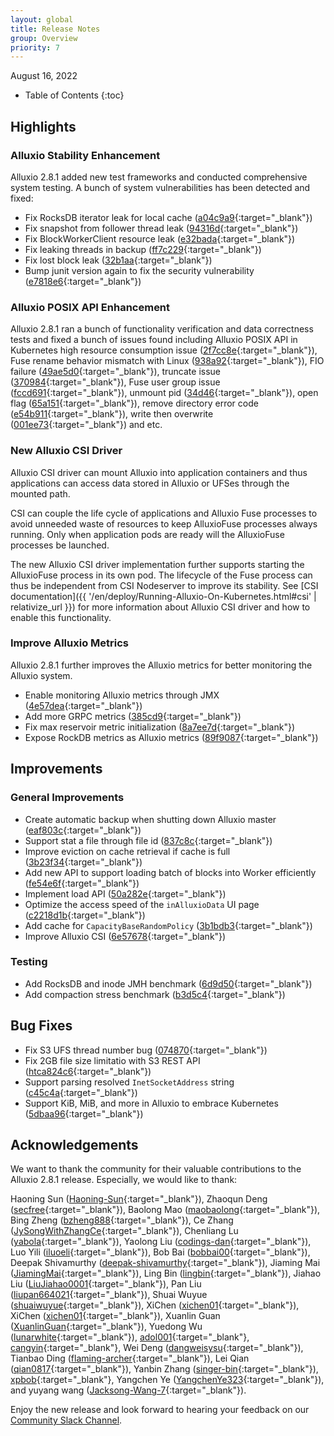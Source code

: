 ```yaml
---
layout: global
title: Release Notes
group: Overview
priority: 7
---
```


August 16, 2022

* Table of Contents
{:toc}

## Highlights

### Alluxio Stability Enhancement

Alluxio 2.8.1 added new test frameworks and conducted comprehensive system testing. A bunch of system vulnerabilities has been detected and fixed: 

* Fix RocksDB iterator leak for local cache ([a04c9a9](https://github.com/Alluxio/alluxio/commit/a04c9a97f19fd2d8f3d7aa071dfe12e830545456){:target="_blank"})
* Fix snapshot from follower thread leak ([94316d](https://github.com/Alluxio/alluxio/commit/94316d7ab9155e9b8a05b60702c173d5a59078cb){:target="_blank"})
* Fix BlockWorkerClient resource leak ([e32bada](https://github.com/Alluxio/alluxio/commit/e32bada550c76955b0e936dc003d140d7bba914a){:target="_blank"})
* Fix leaking threads in backup ([ff7c229](https://github.com/Alluxio/alluxio/commit/ff7c22977120f536eb297af7f920e129b35b7cb2){:target="_blank"})
* Fix lost block leak ([32b1aa](https://github.com/Alluxio/alluxio/commit/32b1aa0c765f15b93865c5a7f46226dac2d58d66){:target="_blank"})
* Bump junit version again to fix the security vulnerability ([e7818e6](https://github.com/Alluxio/alluxio/commit/e7818e6d2bebda3f476dc023bccc2d193989446e){:target="_blank"})

### Alluxio POSIX API Enhancement

Alluxio 2.8.1 ran a bunch of functionality verification and data correctness tests and fixed a bunch of issues found including Alluxio POSIX API in Kubernetes high resource consumption issue ([2f7cc8e](https://github.com/Alluxio/alluxio/commit/2f7cc8e0fcf36d747e86ba786f3c8e0daba85b81){:target="_blank"}), Fuse rename behavior mismatch with Linux ([938a92](https://github.com/Alluxio/alluxio/commit/938a9253968dbdcc3eeca05cfde7f7e71f2679a7){:target="_blank"}), FIO failure ([49ae5d0](https://github.com/Alluxio/alluxio/commit/49ae5d0b44a641ff7372f907124ed2f2599afdc9){:target="_blank"}), truncate issue ([370984](https://github.com/Alluxio/alluxio/commit/3709849766d1b3d2e7bd93075b226b4deba29275){:target="_blank"}), Fuse user group issue ([fccd691](https://github.com/Alluxio/alluxio/commit/fccd691c96fd123b876c0e1cf3406492d6465d54){:target="_blank"}), unmount pid ([34d46](https://github.com/Alluxio/alluxio/commit/34d46608538ed89a49c7a5ca5843bbb4c97f1d9c){:target="_blank"}), open flag ([65a151](https://github.com/Alluxio/alluxio/commit/65a15129e772d7c09fcb2b6de53565ab34ac1534){:target="_blank"}), remove directory error code ([e54b911](https://github.com/Alluxio/alluxio/commit/e54b91184986b1413bb7e51e8ebe3c29adef8e27){:target="_blank"}), write then overwrite ([001ee73](https://github.com/Alluxio/alluxio/commit/001ee73a569daa5eac7f877817c18c47327cf182){:target="_blank"}) and etc.

### New Alluxio CSI Driver

Alluxio CSI driver can mount Alluxio into application containers and thus applications can access data stored in Alluxio or UFSes through the mounted path.

CSI can couple the life cycle of applications and Alluxio Fuse processes to avoid unneeded waste of resources to keep AlluxioFuse processes always running. Only when application pods are ready will the AlluxioFuse processes be launched.

The new Alluxio CSI driver implementation further supports starting the AlluxioFuse process in its own pod. The lifecycle of the Fuse process can thus be independent from CSI Nodeserver to improve its stability. See [CSI documentation]({{ '/en/deploy/Running-Alluxio-On-Kubernetes.html#csi' | relativize_url }}) for more information about Alluxio CSI driver and how to enable this functionality.

### Improve Alluxio Metrics
Alluxio 2.8.1 further improves the Alluxio metrics for better monitoring the Alluxio system.

* Enable monitoring Alluxio metrics through JMX ([4e57dea](https://github.com/Alluxio/alluxio/commit/4e57dea7705359e08286548183a387e3f6186268){:target="_blank"})
* Add more GRPC metrics ([385cd9](https://github.com/Alluxio/alluxio/commit/385cd9b81b7612ac31aba6b9adcae4ac78f83e2a){:target="_blank"}) 
* Fix max reservoir metric initialization ([8a7ee7d](https://github.com/Alluxio/alluxio/commit/8a7ee7d8f3afed5fd272360baa5ce16c10fae5a9){:target="_blank"})
* Expose RockDB metrics as Alluxio metrics ([89f9087](https://github.com/Alluxio/alluxio/commit/89f90873531a63fe4237fd7df178afd2fd0c8558){:target="_blank"})

## Improvements

### General Improvements
* Create automatic backup when shutting down Alluxio master ([eaf803c](https://github.com/Alluxio/alluxio/commit/eaf803c96a5971e7ad214fa3e39f4613cdb87160){:target="_blank"})
* Support stat a file through file id ([837c8c](https://github.com/Alluxio/alluxio/commit/837c8c2f4d356943ff709b0121ad02c106af274c){:target="_blank"})
* Improve eviction on cache retrieval if cache is full ([3b23f34](https://github.com/Alluxio/alluxio/commit/3b23f341552b57e407453d448f3c2537dbee53f1){:target="_blank"})
* Add new API to support loading batch of blocks into Worker efficiently ([fe54e6f](https://github.com/Alluxio/alluxio/commit/fe54e6fe5bbcaa1d385125e36a11293e88c89905){:target="_blank"})
* Implement load API ([50a282e](https://github.com/Alluxio/alluxio/commit/50a282e5f48aa00b6d3e83dd1b3d60079162dcea){:target="_blank"})
* Optimize the access speed of the `inAlluxioData` UI page ([c2218d1b](https://github.com/Alluxio/alluxio/commit/c2218d1b4cb55fb1639ddc36f62a25f8d8dc6f92){:target="_blank"})
* Add cache for `CapacityBaseRandomPolicy` ([3b1bdb3](https://github.com/Alluxio/alluxio/commit/3b1bdb3b80e56d3528bc6f41a923da6e28e808ee){:target="_blank"})
* Improve Alluxio CSI ([6e57678](https://github.com/Alluxio/alluxio/commit/6e57678c27525277656db1bc3aecb1b37520b964){:target="_blank"})

### Testing
* Add RocksDB and inode JMH benchmark ([6d9d50](https://github.com/Alluxio/alluxio/commit/6d9d503d8ca17f9f12478eda870a5073a19af7d6){:target="_blank"})
* Add compaction stress benchmark ([b3d5c4](https://github.com/Alluxio/alluxio/commit/b3d5c4318f3bc824f1a30633dcfcc3d7ca369162){:target="_blank"})

## Bug Fixes
* Fix S3 UFS thread number bug ([074870](https://github.com/Alluxio/alluxio/commit/0748708eeaa7a92ee631f5b80c940e25e9023c5e){:target="_blank"})
* Fix 2GB file size limitatio with S3 REST API ([htca824c6](https://github.com/Alluxio/alluxio/commit/ca824c6061226ee7d8b0542a125f0bfd8b696050){:target="_blank"})
* Support parsing resolved `InetSocketAddress` string ([c45c4a](https://github.com/Alluxio/alluxio/commit/c45c4a83404095ba392beccb6c002c07cf62358f){:target="_blank"})
* Support KiB, MiB, and more in Alluxio to embrace Kubernetes ([5dbaa96](https://github.com/Alluxio/alluxio/commit/5dbaa96a4811d914ea2e4533c3f6fc26c3df0a16){:target="_blank"})

## Acknowledgements

We want to thank the community for their valuable contributions to the Alluxio 2.8.1 release. Especially, we would like to thank:

Haoning Sun ([Haoning-Sun](https://github.com/Haoning-Sun){:target="_blank"}), 
Zhaoqun Deng ([secfree](https://github.com/secfree){:target="_blank"}),
Baolong Mao ([maobaolong](https://github.com/maobaolong){:target="_blank"}),
Bing Zheng ([bzheng888](https://github.com/bzheng888){:target="_blank"}), 
Ce Zhang ([JySongWithZhangCe](https://github.com/JySongWithZhangCe){:target="_blank"}), 
Chenliang Lu ([yabola](https://github.com/yabola){:target="_blank"}), 
Yaolong Liu ([codings-dan](https://github.com/codings-dan){:target="_blank"}), 
Luo Yili ([iluoeli](https://github.com/iluoeli){:target="_blank"}), 
Bob Bai ([bobbai00](https://github.com/bobbai00){:target="_blank"}), 
Deepak Shivamurthy ([deepak-shivamurthy](https://github.com/deepak-shivamurthy){:target="_blank"}), 
Jiaming Mai ([JiamingMai](https://github.com/JiamingMai){:target="_blank"}), 
Ling Bin ([lingbin](https://github.com/lingbin){:target="_blank"}), 
Jiahao Liu ([LiuJiahao0001](https://github.com/liujiahao0001){:target="_blank"}), 
Pan Liu ([liupan664021](https://github.com/liupan664021){:target="_blank"}), 
Shuai Wuyue ([shuaiwuyue](https://github.com/shuaiwuyue/){:target="_blank"}), 
XiChen ([xichen01](https://github.com/xichen01){:target="_blank"}),
XiChen ([xichen01](https://github.com/xichen01){:target="_blank"}),
Xuanlin Guan ([XuanlinGuan](https://github.com/XuanlinGuan){:target="_blank"}), 
Yuedong Wu ([lunarwhite](https://github.com/lunarwhite){:target="_blank"}), 
[adol001](https://github.com/adol001){:target="_blank"}, 
[cangyin](https://github.com/cangyin){:target="_blank"}, 
Wei Deng ([dangweisysu](https://github.com/dengweisysu){:target="_blank"}), 
Tianbao Ding ([flaming-archer](https://github.com/flaming-archer){:target="_blank"}), 
Lei Qian ([qian0817](https://github.com/qian0817){:target="_blank"}),
Yanbin Zhang ([singer-bin](https://github.com/singer-bin){:target="_blank"}),
[xpbob](https://github.com/xpbob){:target="_blank"}, 
Yangchen Ye ([YangchenYe323](https://github.com/YangchenYe323){:target="_blank"}),
and yuyang wang ([Jacksong-Wang-7](https://github.com/Jackson-Wang-7){:target="_blank"}).

Enjoy the new release and look forward to hearing your feedback on our [Community Slack Channel](https://alluxio.io/slack).